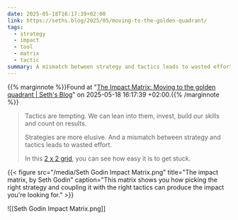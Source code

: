 ```yaml
---
date: 2025-05-18T16:17:39+02:00
link: https://seths.blog/2025/05/moving-to-the-golden-quadrant/
tags:
  - strategy
  - impact
  - tool
  - matrix
  - tactic
summary: A mismatch between strategy and tactics leads to wasted effort
---
```

{{% marginnote %}}Found at "[The Impact Matrix: Moving to the golden quadrant | Seth's Blog](https://web.archive.org/web/20250518161739/https://seths.blog/2025/05/moving-to-the-golden-quadrant/)" on 2025-05-18 16:17:39 +02:00.{{% /marginnote %}}

> Tactics are tempting. We can lean into them, invest, build our skills and count on results.
>
 > Strategies are more elusive. And a mismatch between strategy and tactics leads to wasted effort.
>
> In this [2 x 2 grid](https://i0.wp.com/seths.blog/wp-content/uploads/2024/10/Screenshot-2024-09-07-at-10.24.12%E2%80%AFAM.jpg?ssl=1), you can see how easy it is to get stuck.

{{< figure src="/media/Seth Godin Impact Matrix.png" title="The impact matrix, by Seth Godin" caption="This matrix shows you how picking the right strategy and coupling it with the right tactics can produce the impact you're looking for." >}}

![[Seth Godin Impact Matrix.png]]